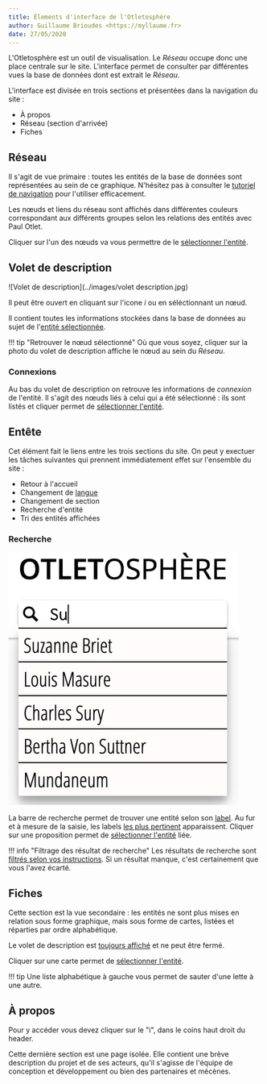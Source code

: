 ```yaml
---
title: Élements d'interface de l'Otletosphère
author: Guillaume Brioudes <https://myllaume.fr>
date: 27/05/2020
---
```


L'Otletosphère est un outil de visualisation. Le *Réseau* occupe donc une place centrale sur le site. L'interface permet de consulter par différentes vues la base de données dont est extrait le *Réseau*.

L'interface est divisée en trois sections et présentées dans la navigation du site :

- À propos
- Réseau (section d'arrivée)
- Fiches

## Réseau

Il s'agit de vue primaire : toutes les entités de la base de données sont représentées au sein de ce graphique. N'hésitez pas à consulter le [tutoriel de navigation](./navigation-reseau.md) pour l'utiliser efficacement.

Les nœuds et liens du réseau sont affichés dans différentes couleurs correspondant aux différents groupes selon les relations des entités avec Paul Otlet.

Cliquer sur l'un des nœuds va vous permettre de le [sélectionner l'entité](./selection-entites.md).

## Volet de description

![Volet de description](../images/volet description.jpg)

Il peut être ouvert en cliquant sur l'icone *i* ou en séléctionnant un nœud.

Il contient toutes les informations stockées dans la base de données au sujet de l'[entité sélectionnée](./selection-entites.md).

!!! tip "Retrouver le nœud sélectionné"
	Où que vous soyez, cliquer sur la photo du volet de description affiche le nœud au sein du *Réseau*.

### Connexions

Au bas du volet de description on retrouve les informations de *connexion* de l'entité. Il s'agit des nœuds liés à celui qui a été sélectionné : ils sont listés et cliquer permet de [sélectionner l'entité](./selection-entites.md).

## Entête

Cet élément fait le liens entre les trois sections du site. On peut y exectuer les tâches suivantes qui prennent immédiatement effet sur l'ensemble du site :

- Retour à l'accueil
- Changement de [langue](../demarche/multilingue.md)
- Changement de section
- Recherche d'entité
- Tri des entités affichées

### Recherche

![Volet de description](../images/recherche.jpg)

La barre de recherche permet de trouver une entité selon son [label](Métadonnées). Au fur et à mesure de la saisie, les labels [les plus pertinent](../developpement/bibliotheques.md#fusejs) apparaissent. Cliquer sur une proposition permet de [sélectionner l'entité](./selection-entites.md) liée.

!!! info "Filtrage des résultat de recherche"
	Les résultats de recherche sont [filtrés selon vos instructions](./trier-entites.md). Si un résultat manque, c'est certainement que vous l'avez écarté.

## Fiches

Cette section est la vue secondaire : les entités ne sont plus mises en relation sous forme graphique, mais sous forme de cartes, listées et réparties par ordre alphabétique.

Le volet de description est [toujours affiché](../demarche/choix-technique.md#connexions-entre-les-nuds) et ne peut être fermé.

Cliquer sur une carte permet de [sélectionner l'entité](./selection-entites.md).

!!! tip
	Une liste alphabétique à gauche vous permet de sauter d'une lette à une autre.

## À propos

Pour y accéder vous devez cliquer sur le "i", dans le coins haut droit du header.

Cette dernière section est une page isolée. Elle contient une brève description du projet et de ses acteurs, qu'il s'agisse de l'équipe de conception et développement ou bien des partenaires et mécènes.